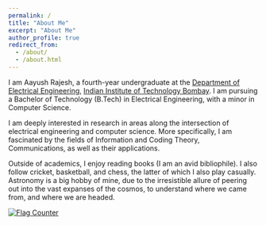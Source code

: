 ```yaml
---
permalink: /
title: "About Me"
excerpt: "About Me"
author_profile: true
redirect_from: 
  - /about/
  - /about.html
---
```


I am Aayush Rajesh, a fourth-year undergraduate at the [Department of Electrical Engineering](https://www.ee.iitb.ac.in/web/index.php), [Indian Institute of Technology Bombay](https://www.iitb.ac.in/). I am pursuing a Bachelor of Technology (B.Tech) in Electrical Engineering, with a minor in Computer Science.

I am deeply interested in research in areas along the intersection of electrical engineering and computer science. More specifically, I am fascinated by the fields of Information and Coding Theory, Communications, as well as their applications.  

Outside of academics, I enjoy reading books (I am an avid bibliophile). I also follow cricket, basketball, and chess, the latter of which I also play casually. Astronomy is a big hobby of mine, due to the irresistible allure of peering out into the vast expanses of the cosmos, to understand where we came from, and where we are headed.  

<a href="https://info.flagcounter.com/SOH8"><img src="https://s11.flagcounter.com/count2/SOH8/bg_FFFFFF/txt_000000/border_CCCCCC/columns_2/maxflags_10/viewers_0/labels_0/pageviews_0/flags_0/percent_0/" alt="Flag Counter" border="0"></a>
